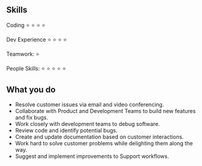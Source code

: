 ## Skills
Coding :star: :star: :star: :star:

Dev Experience :star: :star: :star: :star:

Teamwork: :star:

People Skills: :star: :star: :star: :star: :star:

## What you do
* Resolve customer issues via email and video conferencing.
* Collaborate with Product and Development Teams to build new features and fix bugs.
* Work closely with development teams to debug software.
* Review code and identify potential bugs.
* Create and update documentation based on customer interactions.
* Work hard to solve customer problems while delighting them along the way.
* Suggest and implement improvements to Support workflows.
